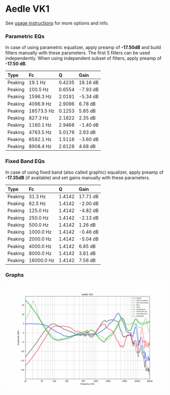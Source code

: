 # Aedle VK1
See [usage instructions](https://github.com/jaakkopasanen/AutoEq#usage) for more options and info.

### Parametric EQs
In case of using parametric equalizer, apply preamp of **-17.50dB** and build filters manually
with these parameters. The first 5 filters can be used independently.
When using independent subset of filters, apply preamp of **-17.50 dB**.

| Type    | Fc         |      Q | Gain     |
|:--------|:-----------|:-------|:---------|
| Peaking | 19.1 Hz    | 0.4235 | 18.16 dB |
| Peaking | 100.5 Hz   | 0.6554 | -7.93 dB |
| Peaking | 1596.3 Hz  | 2.0191 | -5.34 dB |
| Peaking | 4096.9 Hz  | 2.9096 | 6.78 dB  |
| Peaking | 18573.5 Hz | 0.1253 | 5.85 dB  |
| Peaking | 827.3 Hz   | 2.1822 | 2.35 dB  |
| Peaking | 1160.1 Hz  | 2.9468 | -1.40 dB |
| Peaking | 4763.5 Hz  | 5.0176 | 2.93 dB  |
| Peaking | 6582.1 Hz  | 1.5116 | -3.60 dB |
| Peaking | 8908.4 Hz  | 2.6128 | 4.68 dB  |

### Fixed Band EQs
In case of using fixed band (also called graphic) equalizer, apply preamp of **-17.35dB**
(if available) and set gains manually with these parameters.

| Type    | Fc         |      Q | Gain     |
|:--------|:-----------|:-------|:---------|
| Peaking | 31.3 Hz    | 1.4142 | 17.71 dB |
| Peaking | 62.5 Hz    | 1.4142 | -2.00 dB |
| Peaking | 125.0 Hz   | 1.4142 | -4.82 dB |
| Peaking | 250.0 Hz   | 1.4142 | -2.13 dB |
| Peaking | 500.0 Hz   | 1.4142 | 1.26 dB  |
| Peaking | 1000.0 Hz  | 1.4142 | -0.46 dB |
| Peaking | 2000.0 Hz  | 1.4142 | -5.04 dB |
| Peaking | 4000.0 Hz  | 1.4142 | 6.85 dB  |
| Peaking | 8000.0 Hz  | 1.4142 | 3.81 dB  |
| Peaking | 16000.0 Hz | 1.4142 | 7.56 dB  |

### Graphs
![](./Aedle%20VK1.png)